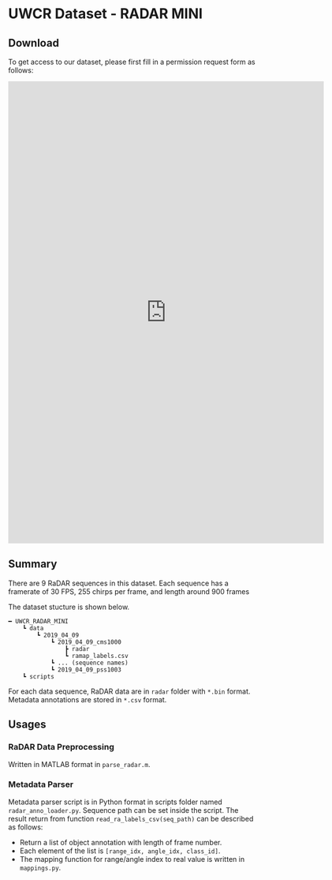 # UWCR Dataset - RADAR MINI

## Download

To get access to our dataset, please first fill in a permission request form as follows:

<iframe src="https://docs.google.com/forms/d/e/1FAIpQLSfzeI5UgbRN-8qVfWQgElA2s5A2UbFDaFSSYv5IAlWUXTvQQA/viewform?embedded=true" width="640" height="936" frameborder="0" marginheight="0" marginwidth="0">Loading…</iframe>

## Summary

There are 9 RaDAR sequences in this dataset. 
Each sequence has a framerate of 30 FPS, 255 chirps per frame, and length around 900 frames

The dataset stucture is shown below. 
```
━ UWCR_RADAR_MINI
    ┗ data
        ┗ 2019_04_09
            ┗ 2019_04_09_cms1000
                ┣ radar
                ┗ ramap_labels.csv
            ┗ ... (sequence names)
            ┗ 2019_04_09_pss1003
    ┗ scripts
```

For each data sequence, RaDAR data are in `radar` folder with `*.bin` format. 
Metadata annotations are stored in `*.csv` format. 

## Usages

### RaDAR Data Preprocessing

Written in MATLAB format in `parse_radar.m`.

### Metadata Parser

Metadata parser script is in Python format in scripts folder named `radar_anno_loader.py`.
Sequence path can be set inside the script. 
The result return from function `read_ra_labels_csv(seq_path)` can be described as follows:

- Return a list of object annotation with length of frame number.
- Each element of the list is `[range_idx, angle_idx, class_id]`. 
- The mapping function for range/angle index to real value is written in `mappings.py`.
